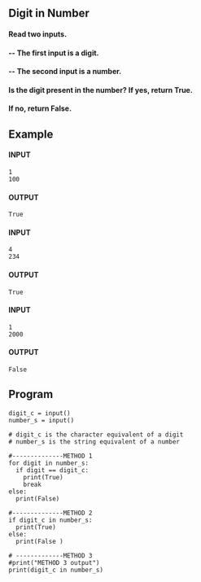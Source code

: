 ## Digit in Number
#### Read two inputs. 
#### -- The first input is a digit. 
#### -- The second input is a number. 
#### Is the digit present in the number? If yes, return True.
#### If no, return False.
## Example 
#### INPUT
```
1
100
```
#### OUTPUT
```
True
```
#### INPUT
```
4
234
```
#### OUTPUT
```
True
```
#### INPUT
```
1
2000
```
#### OUTPUT
```
False
```
## Program
```
digit_c = input()
number_s = input() 

# digit_c is the character equivalent of a digit  
# number_s is the string equivalent of a number 

#--------------METHOD 1 
for digit in number_s: 
  if digit == digit_c:
    print(True)
    break
else:
  print(False)
  
#--------------METHOD 2 
if digit_c in number_s: 
  print(True)
else:
  print(False )
  
# -------------METHOD 3
#print("METHOD 3 output")
print(digit_c in number_s) 
```



